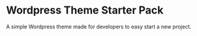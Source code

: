 # Wordpress Theme Starter Pack

A simple Wordpress theme made for developers to easy start a new project.
